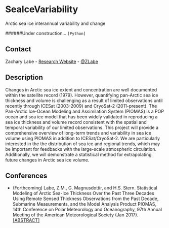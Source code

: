 # SeaIceVariability
Arctic sea ice interannual variability and change

######Under construction... ```[Python]```

## Contact
Zachary Labe - [Research Website](http://sites.uci.edu/zlabe/) - [@ZLabe](https://twitter.com/ZLabe)


## Description
Changes in Arctic sea ice extent and concentration are well documented within the satellite record (1979). However, quantifying pan-Arctic sea ice thickness and volume is challenging as a result of limited observations until recently through ICESat (2003-2009) and CryoSat-2 (2011-present). The Pan-Arctic Ice-Ocean Modeling and Assimilation System (PIOMAS) is a POP ocean and sea ice model that has been widely validated in reproducing a sea ice thickness and volume record consistent with the spatial and temporal variability of our limited observations. This project will provide a comprehensive overview of long-term trends and variability in sea ice volume using PIOMAS in addition to ICESat/CryoSat-2. We are particularly interested in the the distribution of sea ice and regional trends, which may be important for feedbacks with the large-scale atmospheric circulation. Additionally, we will demonstrate a statistical method for extrapolating future changes in Arctic sea ice volume.

## Conferences
+ (Forthcoming) Labe, Z.M., G. Magnusdottir, and H.S. Stern. Statistical Modeling of Arctic Sea-Ice Thickness Over the Past Three Decades Using Remote Sensed Thickness Observations from the Past Decade, Submarine Measurements, and the Model Analysis Product PIOMAS, 14th Conference on Polar Meteorology and Oceanography, 97th Annual Meeting of the American Meteorological Society (Jan 2017). [[ABSTRACT]](https://ams.confex.com/ams/97Annual/webprogram/Paper313445.html)
